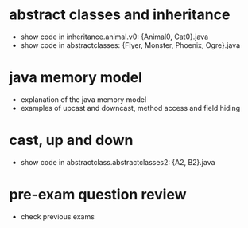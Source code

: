 
# abstract classes and inheritance
- show code in inheritance.animal.v0: {Animal0, Cat0}.java
- show code in abstractclasses: {Flyer, Monster, Phoenix, Ogre}.java

# java memory model
- explanation of the java memory model
- examples of upcast and downcast, method access and field hiding

# cast, up and down
- show code in abstractclass.abstractclasses2: {A2, B2}.java

# pre-exam question review
- check previous exams

